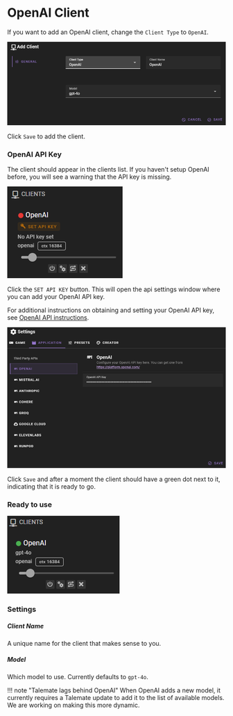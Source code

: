 # OpenAI Client

If you want to add an OpenAI client, change the `Client Type` to `OpenAI`.

![Client OpenAI](/img/0.26.0/client-openai.png)

Click `Save` to add the client.

### OpenAI API Key

The client should appear in the clients list. If you haven't setup OpenAI before, you will see a warning that the API key is missing.

![Client openai no api key](/img/0.26.0/client-openai-no-api-key.png)

Click the `SET API KEY` button. This will open the api settings window where you can add your OpenAI API key.

For additional instructions on obtaining and setting your OpenAI API key, see [OpenAI API instructions](/user-guide/apis/openai/).

![OpenAI settings](/img/0.26.0/openai-settings.png)

Click `Save` and after a moment the client should have a green dot next to it, indicating that it is ready to go.

### Ready to use

![Client OpenAI Ready](/img/0.26.0/client-openai-ready.png)

### Settings

##### Client Name

A unique name for the client that makes sense to you.

##### Model

Which model to use. Currently defaults to `gpt-4o`.

!!! note "Talemate lags behind OpenAI"
    When OpenAI adds a new model, it currently requires a Talemate update to add it to the list of available models. We are working on making this more dynamic.